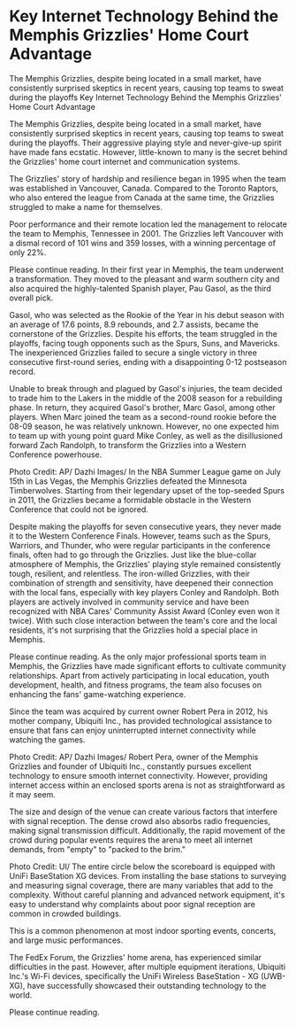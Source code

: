 #  Key Internet Technology Behind the Memphis Grizzlies' Home Court Advantage

The Memphis Grizzlies, despite being located in a small market, have consistently surprised skeptics in recent years, causing top teams to sweat during the playoffs 
  Key Internet Technology Behind the Memphis Grizzlies' Home Court Advantage

The Memphis Grizzlies, despite being located in a small market, have consistently surprised skeptics in recent years, causing top teams to sweat during the playoffs. Their aggressive playing style and never-give-up spirit have made fans ecstatic. However, little-known to many is the secret behind the Grizzlies' home court internet and communication systems.

The Grizzlies' story of hardship and resilience began in 1995 when the team was established in Vancouver, Canada. Compared to the Toronto Raptors, who also entered the league from Canada at the same time, the Grizzlies struggled to make a name for themselves.

Poor performance and their remote location led the management to relocate the team to Memphis, Tennessee in 2001. The Grizzlies left Vancouver with a dismal record of 101 wins and 359 losses, with a winning percentage of only 22%.

Please continue reading. In their first year in Memphis, the team underwent a transformation. They moved to the pleasant and warm southern city and also acquired the highly-talented Spanish player, Pau Gasol, as the third overall pick.

Gasol, who was selected as the Rookie of the Year in his debut season with an average of 17.6 points, 8.9 rebounds, and 2.7 assists, became the cornerstone of the Grizzlies. Despite his efforts, the team struggled in the playoffs, facing tough opponents such as the Spurs, Suns, and Mavericks. The inexperienced Grizzlies failed to secure a single victory in three consecutive first-round series, ending with a disappointing 0-12 postseason record.

Unable to break through and plagued by Gasol's injuries, the team decided to trade him to the Lakers in the middle of the 2008 season for a rebuilding phase. In return, they acquired Gasol's brother, Marc Gasol, among other players. When Marc joined the team as a second-round rookie before the 08-09 season, he was relatively unknown. However, no one expected him to team up with young point guard Mike Conley, as well as the disillusioned forward Zach Randolph, to transform the Grizzlies into a Western Conference powerhouse.

Photo Credit: AP/ Dazhi Images/ In the NBA Summer League game on July 15th in Las Vegas, the Memphis Grizzlies defeated the Minnesota Timberwolves. Starting from their legendary upset of the top-seeded Spurs in 2011, the Grizzlies became a formidable obstacle in the Western Conference that could not be ignored.

Despite making the playoffs for seven consecutive years, they never made it to the Western Conference Finals. However, teams such as the Spurs, Warriors, and Thunder, who were regular participants in the conference finals, often had to go through the Grizzlies. Just like the blue-collar atmosphere of Memphis, the Grizzlies' playing style remained consistently tough, resilient, and relentless. The iron-willed Grizzlies, with their combination of strength and sensitivity, have deepened their connection with the local fans, especially with key players Conley and Randolph. Both players are actively involved in community service and have been recognized with NBA Cares' Community Assist Award (Conley even won it twice). With such close interaction between the team's core and the local residents, it's not surprising that the Grizzlies hold a special place in Memphis.

Please continue reading. As the only major professional sports team in Memphis, the Grizzlies have made significant efforts to cultivate community relationships. Apart from actively participating in local education, youth development, health, and fitness programs, the team also focuses on enhancing the fans' game-watching experience.

Since the team was acquired by current owner Robert Pera in 2012, his mother company, Ubiquiti Inc., has provided technological assistance to ensure that fans can enjoy uninterrupted internet connectivity while watching the games.

Photo Credit: AP/ Dazhi Images/ Robert Pera, owner of the Memphis Grizzlies and founder of Ubiquiti Inc., constantly pursues excellent technology to ensure smooth internet connectivity. However, providing internet access within an enclosed sports arena is not as straightforward as it may seem.

The size and design of the venue can create various factors that interfere with signal reception. The dense crowd also absorbs radio frequencies, making signal transmission difficult. Additionally, the rapid movement of the crowd during popular events requires the arena to meet all internet demands, from "empty" to "packed to the brim."

Photo Credit: UI/ The entire circle below the scoreboard is equipped with UniFi BaseStation XG devices. From installing the base stations to surveying and measuring signal coverage, there are many variables that add to the complexity. Without careful planning and advanced network equipment, it's easy to understand why complaints about poor signal reception are common in crowded buildings.

This is a common phenomenon at most indoor sporting events, concerts, and large music performances.

The FedEx Forum, the Grizzlies' home arena, has experienced similar difficulties in the past. However, after multiple equipment iterations, Ubiquiti Inc.'s Wi-Fi devices, specifically the UniFi Wireless BaseStation - XG (UWB-XG), have successfully showcased their outstanding technology to the world.

Please continue reading.